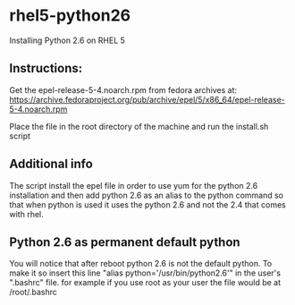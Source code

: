 # rhel5-python26
Installing Python 2.6 on RHEL 5

Instructions:
-------------
Get the epel-release-5-4.noarch.rpm from fedora archives at:
https://archive.fedoraproject.org/pub/archive/epel/5/x86_64/epel-release-5-4.noarch.rpm

Place the file in the root directory of the machine and run the install.sh script

Additional info
---------------
The script install the epel file in order to use yum for the python 2.6 installation and then add python 2.6 as an alias to the python command so that when python is used it uses the python 2.6 and not the 2.4 that comes with rhel.

Python 2.6 as permanent default python
--------------------------------------
You will notice that after reboot python 2.6 is not the default python.
To make it so insert this line "alias python='/usr/bin/python2.6'" in the user's ".bashrc" file. for example if you use root as your user the file would be at /root/.bashrc
